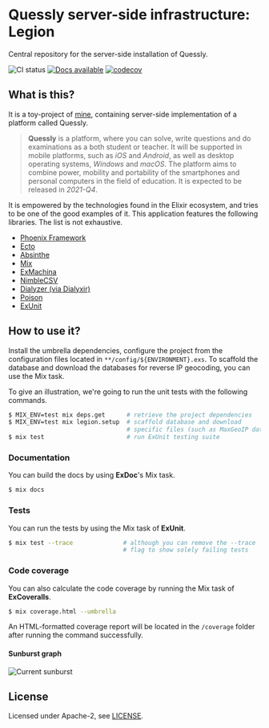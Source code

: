 # Quessly server-side infrastructure: Legion

Central repository for the server-side installation of Quessly.

![CI status](https://github.com/Chatatata/Legion/workflows/CI/badge.svg)
[![Docs available](https://img.shields.io/static/v1?label=Docs&message=available&color=informational)](https://chatatata.github.io/legion)
[![codecov](https://codecov.io/gh/Chatatata/Legion/branch/master/graph/badge.svg?token=eQNDGxuPY7)](https://codecov.io/gh/Chatatata/Legion)

## What is this?

It is a toy-project of [mine](https://github.com/Chatatata), containing server-side implementation of a platform called Quessly.

> **Quessly** is a platform, where you can solve, write questions and do examinations as a both student or teacher.
> It will be supported in mobile platforms, such as *iOS* and *Android*, as well as desktop operating systems, *Windows* and *macOS*.
> The platform aims to combine power, mobility and portability of the smartphones and personal computers in the field of education.
> It is expected to be released in *2021-Q4*.

It is empowered by the technologies found in the Elixir ecosystem, and tries to be one of the good examples of it.
This application features the following libraries. The list is not exhaustive.

- [Phoenix Framework](https://github.com/phoenixframework/phoenix)
- [Ecto](https://github.com/elixir-ecto/ecto)
- [Absinthe](https://github.com/absinthe-graphql/absinthe)
- [Mix](https://hexdocs.pm/mix/Mix.html)
- [ExMachina](https://github.com/thoughtbot/ex_machina)
- [NimbleCSV](https://github.com/dashbitco/nimble_csv)
- [Dialyzer (via Dialyxir)](https://github.com/jeremyjh/dialyxir)
- [Poison](https://github.com/devinus/poison)
- [ExUnit](https://hexdocs.pm/ex_unit/ExUnit.html)

## How to use it?

Install the umbrella dependencies, configure the project from the configuration files located in `**/config/${ENVIRONMENT}.exs`.
To scaffold the database and download the databases for reverse IP geocoding, you can use the Mix task.

To give an illustration, we're going to run the unit tests with the following commands.

```sh
$ MIX_ENV=test mix deps.get      # retrieve the project dependencies
$ MIX_ENV=test mix legion.setup  # scaffold database and download 
                                 # specific files (such as MaxGeoIP databases)
$ mix test                       # run ExUnit testing suite
```

### Documentation

You can build the docs by using **ExDoc**'s Mix task.

```sh
$ mix docs
```

### Tests

You can run the tests by using the Mix task of **ExUnit**.

```sh
$ mix test --trace              # although you can remove the --trace
                                # flag to show solely failing tests
```

### Code coverage

You can also calculate the code coverage by running the Mix task of **ExCoveralls**.

```sh
$ mix coverage.html --umbrella
```

An HTML-formatted coverage report will be located in the `/coverage` folder after 
running the command successfully.

#### Sunburst graph

![Current sunburst](https://codecov.io/gh/Chatatata/Legion/branch/master/graphs/sunburst.svg)

## License

Licensed under Apache-2, see [LICENSE](https://github.com/Chatatata/Legion/blob/main/LICENSE).
